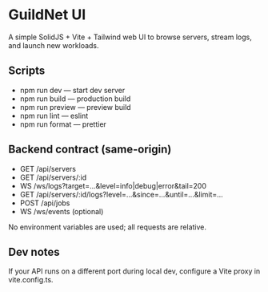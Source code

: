 # GuildNet UI

A simple SolidJS + Vite + Tailwind web UI to browse servers, stream logs, and launch new workloads.

## Scripts

- npm run dev — start dev server
- npm run build — production build
- npm run preview — preview build
- npm run lint — eslint
- npm run format — prettier

## Backend contract (same-origin)
- GET /api/servers
- GET /api/servers/:id
- WS /ws/logs?target=...&level=info|debug|error&tail=200
- GET /api/servers/:id/logs?level=...&since=...&until=...&limit=...
- POST /api/jobs
- WS /ws/events (optional)

No environment variables are used; all requests are relative.

## Dev notes
If your API runs on a different port during local dev, configure a Vite proxy in vite.config.ts.